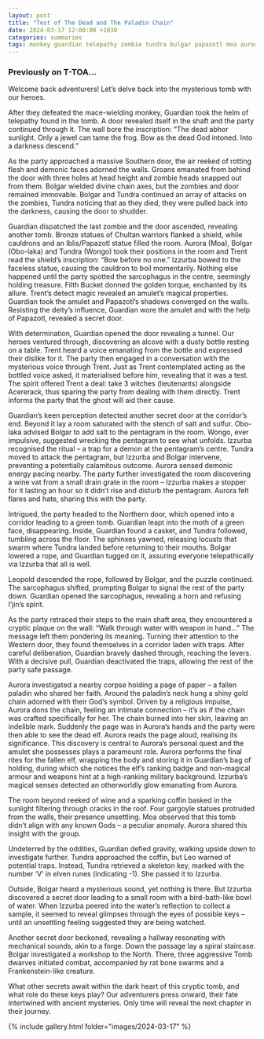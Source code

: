 ```yaml
---
layout: post
title: "Test of The Dead and The Paladin Chain"
date: 2024-03-17 12:00:00 +1030
categories: summaries
tags: monkey guardian telepathy zombie tundra bulgar papazotl moa aurora obolaka aongo trent amulet bottle acererack ghost pentagram izzurba timothy leopold paladin moa skeleton key dwarves
---
```

### Previously on T-TOA…

Welcome back adventurers! Let’s delve back into the mysterious tomb with our heroes.

After they defeated the mace-wielding monkey, Guardian took the helm of telepathy found in the tomb. A door revealed itself in the shaft and the party continued through it. The wall bore the inscription: “The dead abhor sunlight. Only a jewel can tame the frog. Bow as the dead God intoned. Into a darkness descend.”

As the party approached a massive Southern door, the air reeked of rotting flesh and demonic faces adorned the walls. Groans emanated from behind the door with three holes at head height and zombie heads snapped out from them. Bolgar wielded divine chain axes, but the zombies and door remained immovable. Bolgar and Tundra continued an array of attacks on the zombies, Tundra noticing that as they died, they were pulled back into the darkness, causing the door to shudder.

Guardian dispatched the last zombie and the door ascended, revealing another tomb. Bronze statues of Chultan warriors flanked a shield, while cauldrons and an Iblis/Papazotl statue filled the room. Aurora (Moa), Bolgar (Obo-laka) and Tundra (Wongo) took their positions in the room and Trent read the shield’s inscription: “Bow before no one.” Izzurba bowed to the faceless statue, causing the cauldron to boil momentarily. Nothing else happened until the party spotted the sarcophagus in the centre, seemingly holding treasure. Filth Bucket donned the golden torque, enchanted by its allure. Trent’s detect magic revealed an amulet’s magical properties. Guardian took the amulet and Papazotl’s shadows converged on the walls. Resisting the deity’s influence, Guardian wore the amulet and with the help of Papazotl, revealed a secret door.

With determination, Guardian opened the door revealing a tunnel. Our heroes ventured through, discovering an alcove with a dusty bottle resting on a table. Trent heard a voice emanating from the bottle and expressed their dislike for it. The party then engaged in a conversation with the mysterious voice through Trent. Just as Trent contemplated acting as the bottled voice asked, it materialised before him, revealing that it was a test. The spirit offered Trent a deal: take 3 witches (lieutenants) alongside Acererack, thus sparing the party from dealing with them directly. Trent informs the party that the ghost will aid their cause.

Guardian’s keen perception detected another secret door at the corridor’s end. Beyond it lay a room saturated with the stench of salt and sulfur. Obo-laka advised Bolgar to add salt to the pentagram in the room. Wongo, ever impulsive, suggested wrecking the pentagram to see what unfolds. Izzurba recognised the ritual – a trap for a demon at the pentagram’s centre. Tundra moved to attack the pentagram, but Izzurba and Bolgar intervene, preventing a potentially calamitous outcome. Aurora sensed demonic energy pacing nearby. The party further investigated the room discovering a wine vat from a small drain grate in the room – Izzurba makes a stopper for it lasting an hour so it didn’t rise and disturb the pentagram. Aurora felt flares and hate, sharing this with the party.

Intrigued, the party headed to the Northern door, which opened into a corridor leading to a green tomb. Guardian leapt into the moth of a green face, disappearing. Inside, Guardian found a casket, and Tundra followed, tumbling across the floor. The sphinxes yawned, releasing locusts that swarm where Tundra landed before returning to their mouths. Bolgar lowered a rope, and Guardian tugged on it, assuring everyone telepathically via Izzurba that all is well.

Leopold descended the rope, followed by Bolgar, and the puzzle continued. The sarcophagus shifted, prompting Bolgar to signal the rest of the party down. Guardian opened the sarcophagus, revealing a horn and refusing I’jin’s spirit.

As the party retraced their steps to the main shaft area, they encountered a cryptic plaque on the wall: “Walk through water with weapon in hand…” The message left them pondering its meaning. Turning their attention to the Western door, they found themselves in a corridor laden with traps. After careful deliberation, Guardian bravely dashed through, reaching the levers. With a decisive pull, Guardian deactivated the traps, allowing the rest of the party safe passage.

Aurora investigated a nearby corpse holding a page of paper – a fallen paladin who shared her faith. Around the paladin’s neck hung a shiny gold chain adorned with their God’s symbol. Driven by a religious impulse, Aurora dons the chain, feeling an intimate connection – it’s as if the chain was crafted specifically for her. The chain burned into her skin, leaving an indelible mark. Suddenly the page was in Aurora’s hands and the party were then able to see the dead elf. Aurora reads the page aloud, realising its significance. This discovery is central to Aurora’s personal quest and the amulet she possesses plays a paramount role. Aurora performs the final rites for the fallen elf, wrapping the body and storing it in Guardian’s bag of holding, during which she notices the elf’s ranking badge and non-magical armour and weapons hint at a high-ranking military background. Izzurba’s magical senses detected an otherworldly glow emanating from Aurora.

The room beyond reeked of wine and a sparking coffin basked in the sunlight filtering through cracks in the roof. Four gargoyle statues protruded from the walls, their presence unsettling. Moa observed that this tomb didn’t align with any known Gods – a peculiar anomaly. Aurora shared this insight with the group.

Undeterred by the oddities, Guardian defied gravity, walking upside down to investigate further. Tundra approached the coffin, but Leo warned of potential traps. Instead, Tundra retrieved a skeleton key, marked with the number ‘V’ in elven runes (indicating -1). She passed it to Izzurba.

Outside, Bolgar heard a mysterious sound, yet nothing is there. But Izzurba discovered a secret door leading to a small room with a bird-bath-like bowl of water. When Izzurba peered into the water’s reflection to collect a sample, it seemed to reveal glimpses through the eyes of possible keys – until an unsettling feeling suggested they are being watched.

Another secret door beckoned, revealing a hallway resonating with mechanical sounds, akin to a forge. Down the passage lay a spiral staircase. Bolgar investigated a workshop to the North. There, three aggressive Tomb dwarves initiated combat, accompanied by rat bone swarms and a Frankenstein-like creature.

What other secrets await within the dark heart of this cryptic tomb, and what role do these keys play? Our adventurers press onward, their fate intertwined with ancient mysteries. Only time will reveal the next chapter in their journey.

{% include gallery.html folder="images/2024-03-17" %}